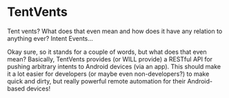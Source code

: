 TentVents
==========

Tent vents? What does that even mean and how does it have any relation to anything ever? Intent Events...

Okay sure, so it stands for a couple of words, but what does that even mean? Basically, TentVents provides (or WILL provide) a RESTful API for pushing arbitrary intents to Android devices (via an app). This should make it a lot easier for developers (or maybe even non-developers?) to make quick and dirty, but really powerful remote automation for their Android-based devices!

